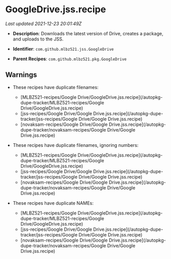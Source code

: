 # GoogleDrive.jss.recipe

_Last updated 2021-12-23 20:01:49Z_

- **Description**: Downloads the latest version of Drive, creates a package, and uploads to the JSS.

- **Identifier**: `com.github.mlbz521.jss.GoogleDrive`

- **Parent Recipes**: `com.github.mlbz521.pkg.GoogleDrive`


## Warnings

- These recipes have duplicate filenames:
    - [MLBZ521-recipes/Google Drive/GoogleDrive.jss.recipe](/autopkg-dupe-tracker/MLBZ521-recipes/Google Drive/GoogleDrive.jss.recipe)
    - [jss-recipes/Google Drive/Google Drive.jss.recipe](/autopkg-dupe-tracker/jss-recipes/Google Drive/Google Drive.jss.recipe)
    - [novaksam-recipes/Google Drive/Google Drive.jss.recipe](/autopkg-dupe-tracker/novaksam-recipes/Google Drive/Google Drive.jss.recipe)

- These recipes have duplicate filenames, ignoring numbers:
    - [MLBZ521-recipes/Google Drive/GoogleDrive.jss.recipe](/autopkg-dupe-tracker/MLBZ521-recipes/Google Drive/GoogleDrive.jss.recipe)
    - [jss-recipes/Google Drive/Google Drive.jss.recipe](/autopkg-dupe-tracker/jss-recipes/Google Drive/Google Drive.jss.recipe)
    - [novaksam-recipes/Google Drive/Google Drive.jss.recipe](/autopkg-dupe-tracker/novaksam-recipes/Google Drive/Google Drive.jss.recipe)

- These recipes have duplicate NAMEs:
    - [MLBZ521-recipes/Google Drive/GoogleDrive.jss.recipe](/autopkg-dupe-tracker/MLBZ521-recipes/Google Drive/GoogleDrive.jss.recipe)
    - [jss-recipes/Google Drive/Google Drive.jss.recipe](/autopkg-dupe-tracker/jss-recipes/Google Drive/Google Drive.jss.recipe)
    - [novaksam-recipes/Google Drive/Google Drive.jss.recipe](/autopkg-dupe-tracker/novaksam-recipes/Google Drive/Google Drive.jss.recipe)